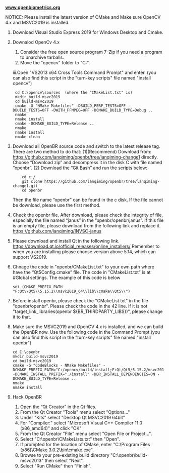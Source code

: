 **www.openbiometrics.org**

NOTICE: Please install the latest version of CMake and Make sure OpenCV 4.x and MSVC2019 is installed. 

1. Download Visual Studio Express 2019 for Windows Desktop and Cmake.

2. Downalod OpenCv 4.x
	1. Consider the free open source program 7-Zip if you need a program to unarchive tarballs.
	2. Move the "opencv" folder to "C:\".
	
	iii.Open "VS2013 x64 Cross Tools Command Prompt" and enter. (you can also find this script in the "turn-key scripts" file named "install opencv")
	
		cd C:\opencv\sources  (where the "CMakeList.txt" is)
		mkdir build-msvc2019
		cd build-msvc2019
		cmake -G "NMake Makefiles" -DBUILD_PERF_TESTS=OFF -DBUILD_TESTS=OFF -DWITH_FFMPEG=OFF -DCMAKE_BUILD_TYPE=Debug ..
		nmake
		nmake install
		cmake -DCMAKE_BUILD_TYPE=Release ..
		nmake
		nmake install
		nmake clean


3.	Download all OpenBR source code and switch to the latest release tag. There are two method to do that:
        (1)(Recommend)	Download from: https://github.com/lanqiming/openbr/tree/lanqiming-change1 directly. Choose “Download zip” and decompress it in the disk C  with file named “openbr”.
        (2)	Download the “Git Bash” and run the scripts below: 
        
            cd c:/
            git clone https://github.com/lanqiming/openbr/tree/lanqiming-change1.git
            cd openbr
            
 	Then the file name “openbr” can be found in the c disk. If the file cannot be download, please use the first method.
            
            
4.	Check the openbr file. After download, please check the integrity of file, especially the file named “janus” in the “openbr/openbr/janus”. If this file is an empty file, please download from the following link and replace it. 
https://github.com/lanqiming/INVSC-janus

5.	Please download and install Qt in the following link.
https://download.qt.io/official_releases/online_installers/
Remember to when you are installing please choose version above 5.14, which can support VS2019.

6.	Chnage the code in "openbr/CMakeList.txt" to your own path where have the “Qt5Config.cmake” file. The code in "CMakeList.txt" is at #Global settings. The example of this code is below

		set (CMAKE_PREFIX_PATH "F:Qt\\Qt5\\5.15.2\\msvc2019_64\\lib\\cmake\\Qt5\\")


7.	Before install openbr, please check the "CMakeList.txt" in the file "openbr/openbr". Please check the code in the 42 line. If it is not  "target_link_libraries(openbr ${BR_THIRDPARTY_LIBS})", please change it to that.


8.	Make sure the MSVC2019 and OpenCV 4.x is installed, and we can build the OpenBR now. 
Use the following code in the Command Prompt.(you can also find this script in the "turn-key scripts" file named "install openbr")      

    	cd C:\openbr
    	mkdir build-msvc2019
    	cd build-msvc2019
    	cmake -G "CodeBlocks - NMake Makefiles" -DCMAKE_PREFIX_PATH="C:/opencv/build/install;F:Qt/Qt5/5.15.2/msvc2019_64" -DCMAKE_INSTALL_PREFIX="./install" -DBR_INSTALL_DEPENDENCIES=ON -DCMAKE_BUILD_TYPE=Release ..
    	nmake
    	nmake install
    
9.	Hack OpenBR
    1.	Open the “Qt Creator” in the Qt files.
    2.	From the Qt Creator "Tools" menu select "Options..."
    3.	Under "Kits" select "Desktop Qt MSVC2019 64bit"
    4.	For "Compiler:" select "Microsoft Visual C++ Compiler 11.0 (x86_amd64)" and click "OK"
    5.	From the Qt Creator "File" menu select "Open File or Project...".
    6.	Select "C:\openbr\CMakeLists.txt" then "Open".
    7.	If prompted for the location of CMake, enter "C:\Program Files (x86)\CMake 3.0.2\bin\cmake.exe".
    8.	Browse to your pre-existing build directory "C:\openbr\build-msvc2013" then select "Next".
    9.	Select "Run CMake" then "Finish".
    





